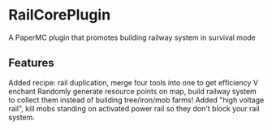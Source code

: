 # RailCorePlugin
A PaperMC plugin that promotes building railway system in survival mode

## Features

Added recipe: rail duplication, merge four tools into one to get efficiency V enchant
Randomly generate resource points on map, build railway system to collect them instead of building tree/iron/mob farms!
Added "high voltage rail", kill mobs standing on activated power rail so they don't block your rail system.
